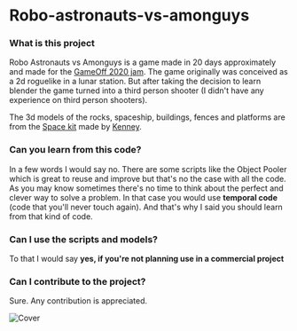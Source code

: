 # Robo-astronauts-vs-amonguys

### What is this project
Robo Astronauts vs Amonguys is a game made in 20 days approximately and made for the [GameOff 2020 jam](https://itch.io/jam/game-off-2020).
The game originally was conceived as a 2d roguelike in a lunar station.
But after taking the decision to learn blender the game turned into a third person shooter (I didn't have any experience on third person shooters).

The 3d models of the rocks, spaceship, buildings, fences and platforms are from the [Space kit](https://kenney.nl/assets/space-kit) made by [Kenney](https://twitter.com/KenneyNL).

### Can you learn from this code? 
In a few words I would say no. There are some scripts like the Object Pooler which is great to reuse and improve but that's no the case with all the code. 
As you may know sometimes there's no time to think about the perfect and clever way to solve a problem. In that case you would use **temporal code** (code that you'll never touch again). And that's why I said you should learn from that kind of code.

### Can I use the scripts and models?
To that I would say **yes, if you're not planning use in a commercial project**

### Can I contribute to the project?
Sure. Any contribution is appreciated.

![Cover](https://img.itch.zone/aW1nLzQ2ODYyODMuanBn/315x250%23c/xp%2Falg.jpg)
